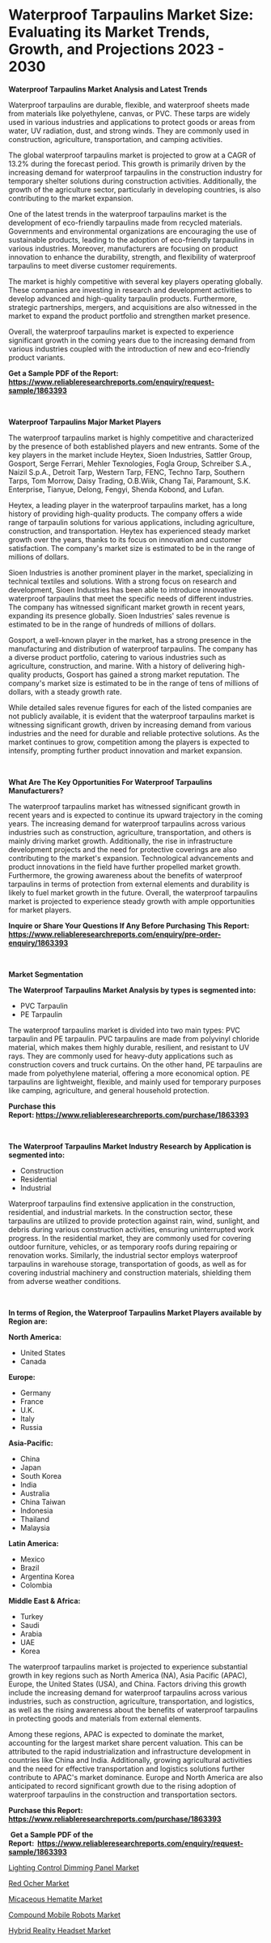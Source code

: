 <p><h1>Waterproof Tarpaulins Market Size: Evaluating its Market Trends, Growth, and Projections 2023 - 2030</h1></p><p><strong>Waterproof Tarpaulins Market Analysis and Latest Trends</strong></p>
<p><p>Waterproof tarpaulins are durable, flexible, and waterproof sheets made from materials like polyethylene, canvas, or PVC. These tarps are widely used in various industries and applications to protect goods or areas from water, UV radiation, dust, and strong winds. They are commonly used in construction, agriculture, transportation, and camping activities.</p><p>The global waterproof tarpaulins market is projected to grow at a CAGR of 13.2% during the forecast period. This growth is primarily driven by the increasing demand for waterproof tarpaulins in the construction industry for temporary shelter solutions during construction activities. Additionally, the growth of the agriculture sector, particularly in developing countries, is also contributing to the market expansion.</p><p>One of the latest trends in the waterproof tarpaulins market is the development of eco-friendly tarpaulins made from recycled materials. Governments and environmental organizations are encouraging the use of sustainable products, leading to the adoption of eco-friendly tarpaulins in various industries. Moreover, manufacturers are focusing on product innovation to enhance the durability, strength, and flexibility of waterproof tarpaulins to meet diverse customer requirements.</p><p>The market is highly competitive with several key players operating globally. These companies are investing in research and development activities to develop advanced and high-quality tarpaulin products. Furthermore, strategic partnerships, mergers, and acquisitions are also witnessed in the market to expand the product portfolio and strengthen market presence.</p><p>Overall, the waterproof tarpaulins market is expected to experience significant growth in the coming years due to the increasing demand from various industries coupled with the introduction of new and eco-friendly product variants.</p></p>
<p><strong>Get a Sample PDF of the Report:&nbsp; <a href="https://www.reliableresearchreports.com/enquiry/request-sample/1863393">https://www.reliableresearchreports.com/enquiry/request-sample/1863393</a></strong></p>
<p>&nbsp;</p>
<p><strong>Waterproof Tarpaulins Major Market Players</strong></p>
<p><p>The waterproof tarpaulins market is highly competitive and characterized by the presence of both established players and new entrants. Some of the key players in the market include Heytex, Sioen Industries, Sattler Group, Gosport, Serge Ferrari, Mehler Texnologies, Fogla Group, Schreiber S.A., Naizil S.p.A., Detroit Tarp, Western Tarp, FENC, Techno Tarp, Southern Tarps, Tom Morrow, Daisy Trading, O.B.Wiik, Chang Tai, Paramount, S.K. Enterprise, Tianyue, Delong, Fengyi, Shenda Kobond, and Lufan.</p><p>Heytex, a leading player in the waterproof tarpaulins market, has a long history of providing high-quality products. The company offers a wide range of tarpaulin solutions for various applications, including agriculture, construction, and transportation. Heytex has experienced steady market growth over the years, thanks to its focus on innovation and customer satisfaction. The company's market size is estimated to be in the range of millions of dollars.</p><p>Sioen Industries is another prominent player in the market, specializing in technical textiles and solutions. With a strong focus on research and development, Sioen Industries has been able to introduce innovative waterproof tarpaulins that meet the specific needs of different industries. The company has witnessed significant market growth in recent years, expanding its presence globally. Sioen Industries' sales revenue is estimated to be in the range of hundreds of millions of dollars.</p><p>Gosport, a well-known player in the market, has a strong presence in the manufacturing and distribution of waterproof tarpaulins. The company has a diverse product portfolio, catering to various industries such as agriculture, construction, and marine. With a history of delivering high-quality products, Gosport has gained a strong market reputation. The company's market size is estimated to be in the range of tens of millions of dollars, with a steady growth rate.</p><p>While detailed sales revenue figures for each of the listed companies are not publicly available, it is evident that the waterproof tarpaulins market is witnessing significant growth, driven by increasing demand from various industries and the need for durable and reliable protective solutions. As the market continues to grow, competition among the players is expected to intensify, prompting further product innovation and market expansion.</p></p>
<p>&nbsp;</p>
<p><strong>What Are The Key Opportunities For Waterproof Tarpaulins Manufacturers?</strong></p>
<p><p>The waterproof tarpaulins market has witnessed significant growth in recent years and is expected to continue its upward trajectory in the coming years. The increasing demand for waterproof tarpaulins across various industries such as construction, agriculture, transportation, and others is mainly driving market growth. Additionally, the rise in infrastructure development projects and the need for protective coverings are also contributing to the market's expansion. Technological advancements and product innovations in the field have further propelled market growth. Furthermore, the growing awareness about the benefits of waterproof tarpaulins in terms of protection from external elements and durability is likely to fuel market growth in the future. Overall, the waterproof tarpaulins market is projected to experience steady growth with ample opportunities for market players.</p></p>
<p><strong>Inquire or Share Your Questions If Any Before Purchasing This Report: <a href="https://www.reliableresearchreports.com/enquiry/pre-order-enquiry/1863393">https://www.reliableresearchreports.com/enquiry/pre-order-enquiry/1863393</a></strong></p>
<p>&nbsp;</p>
<p><strong>Market Segmentation</strong></p>
<p><strong>The Waterproof Tarpaulins Market Analysis by types is segmented into:</strong></p>
<p><ul><li>PVC Tarpaulin</li><li>PE Tarpaulin</li></ul></p>
<p><p>The waterproof tarpaulins market is divided into two main types: PVC tarpaulin and PE tarpaulin. PVC tarpaulins are made from polyvinyl chloride material, which makes them highly durable, resilient, and resistant to UV rays. They are commonly used for heavy-duty applications such as construction covers and truck curtains. On the other hand, PE tarpaulins are made from polyethylene material, offering a more economical option. PE tarpaulins are lightweight, flexible, and mainly used for temporary purposes like camping, agriculture, and general household protection.</p></p>
<p><strong>Purchase this Report:&nbsp;<a href="https://www.reliableresearchreports.com/purchase/1863393">https://www.reliableresearchreports.com/purchase/1863393</a></strong></p>
<p>&nbsp;</p>
<p><strong>The Waterproof Tarpaulins Market Industry Research by Application is segmented into:</strong></p>
<p><ul><li>Construction</li><li>Residential</li><li>Industrial</li></ul></p>
<p><p>Waterproof tarpaulins find extensive application in the construction, residential, and industrial markets. In the construction sector, these tarpaulins are utilized to provide protection against rain, wind, sunlight, and debris during various construction activities, ensuring uninterrupted work progress. In the residential market, they are commonly used for covering outdoor furniture, vehicles, or as temporary roofs during repairing or renovation works. Similarly, the industrial sector employs waterproof tarpaulins in warehouse storage, transportation of goods, as well as for covering industrial machinery and construction materials, shielding them from adverse weather conditions.</p></p>
<p>&nbsp;</p>
<p><strong>In terms of Region, the Waterproof Tarpaulins Market Players available by Region are:</strong></p>
<p>
    <p> <strong> North America: </strong>
        <ul>
            <li>United States</li>
            <li>Canada</li>
        </ul>
        </p> 
    <p> <strong> Europe: </strong>
        <ul>
            <li>Germany</li>
            <li>France</li>
            <li>U.K.</li>
            <li>Italy</li>
            <li>Russia</li>
        </ul>
        </p> 
    <p> <strong> Asia-Pacific: </strong>
        <ul>
            <li>China</li>
            <li>Japan</li>
            <li>South Korea</li>
            <li>India</li>
            <li>Australia</li>
            <li>China Taiwan</li>
            <li>Indonesia</li>
            <li>Thailand</li>
            <li>Malaysia</li>
        </ul>
        </p> 
    <p> <strong> Latin America: </strong>
        <ul>
            <li>Mexico</li>
            <li>Brazil</li>
            <li>Argentina Korea</li>
            <li>Colombia</li>
        </ul>
        </p> 
    <p> <strong> Middle East & Africa: </strong>
        <ul>
            <li>Turkey</li>
            <li>Saudi</li>
            <li>Arabia</li>
            <li>UAE</li>
            <li>Korea</li>
        </ul>
    </p>
    </p>
<p><p>The waterproof tarpaulins market is projected to experience substantial growth in key regions such as North America (NA), Asia Pacific (APAC), Europe, the United States (USA), and China. Factors driving this growth include the increasing demand for waterproof tarpaulins across various industries, such as construction, agriculture, transportation, and logistics, as well as the rising awareness about the benefits of waterproof tarpaulins in protecting goods and materials from external elements.</p><p>Among these regions, APAC is expected to dominate the market, accounting for the largest market share percent valuation. This can be attributed to the rapid industrialization and infrastructure development in countries like China and India. Additionally, growing agricultural activities and the need for effective transportation and logistics solutions further contribute to APAC's market dominance. Europe and North America are also anticipated to record significant growth due to the rising adoption of waterproof tarpaulins in the construction and transportation sectors.</p></p>
<p><strong>Purchase this Report: <a href="https://www.reliableresearchreports.com/purchase/1863393">https://www.reliableresearchreports.com/purchase/1863393</a></strong></p>
<p>&nbsp;<strong>Get a Sample PDF of the Report:&nbsp;&nbsp;<a href="https://www.reliableresearchreports.com/enquiry/request-sample/1863393">https://www.reliableresearchreports.com/enquiry/request-sample/1863393</a></strong></p>
<p><strong></strong></p>
<p><p><a href="https://medium.com/@alaynagrant2023/decoding-lighting-control-dimming-panel-market-metrics-market-share-trends-and-growth-patterns-e25fbaf25c62">Lighting Control Dimming Panel Market</a></p><p><a href="https://github.com/ambrozg/Market-Research-Report-List-1/blob/main/red-ocher-market.md">Red Ocher Market</a></p><p><a href="https://github.com/gshchiplitsov/Market-Research-Report-List-1/blob/main/micaceous-hematite-market.md">Micaceous Hematite Market</a></p><p><a href="https://medium.com/@yuvrajsinghrp23/compound-mobile-robots-market-size-reveals-the-best-marketing-channels-in-global-industry-e6ad2329bec8">Compound Mobile Robots Market</a></p><p><a href="https://medium.com/@jailynpurdy1934/hybrid-reality-headset-market-size-reveals-the-best-marketing-channels-in-global-industry-5ba647086423">Hybrid Reality Headset Market</a></p></p>